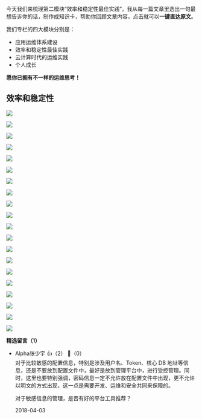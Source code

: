 今天我们来梳理第二模块“效率和稳定性最佳实践”。我从每一篇文章里选出一句最想告诉你的话，制作成知识卡，帮助你回顾文章内容，点击就可以**一键直达原文**。

我们专栏的四大模块分别是：

- 应用运维体系建设
- 效率和稳定性最佳实践
- 云计算时代的运维实践
- 个人成长

**愿你已拥有不一样的运维思考！**

## 效率和稳定性

[![](https://static001.geekbang.org/resource/image/45/7f/453b9f6aab930aba5b91bd88b32bf77f.png?wh=949%2A414)](https://time.geekbang.org/column/article/2631)

[![](https://static001.geekbang.org/resource/image/79/80/79c32afb3513eb1025c9c28002f75e80.png?wh=949%2A414)](https://time.geekbang.org/column/article/2632)

[![](https://static001.geekbang.org/resource/image/7a/02/7ac176ba9d51b5c6fd8d5ba34149b702.png?wh=949%2A414)](https://time.geekbang.org/column/article/2633)

[![](https://static001.geekbang.org/resource/image/c3/ed/c3a74b2716e9dc25ad16c2b7bc7f6fed.png?wh=949%2A414)](https://time.geekbang.org/column/article/2633)

[![](https://static001.geekbang.org/resource/image/7d/73/7da6137060bb3150778070aece113c73.png?wh=949%2A414)](https://time.geekbang.org/column/article/2743)

[![](https://static001.geekbang.org/resource/image/1b/8c/1b01235a8dbed3fdd5997959b3c3408c.png?wh=949%2A414)](https://time.geekbang.org/column/article/2821)

[![](https://static001.geekbang.org/resource/image/58/94/58e630d8001070428a1c935698f60694.png?wh=949%2A414)](https://time.geekbang.org/column/article/3277)

[![](https://static001.geekbang.org/resource/image/59/05/59563ceebf2d76310c0d7c1a9745db05.png?wh=949%2A414)](https://time.geekbang.org/column/article/3278)

[![](https://static001.geekbang.org/resource/image/7e/78/7e7fcf67043e7e855c8d4f0fe776bb78.png?wh=949%2A414)](https://time.geekbang.org/column/article/3279)

[![](https://static001.geekbang.org/resource/image/f6/bd/f644d28991ee3f19e57b1460be3f47bd.png?wh=949%2A414)](https://time.geekbang.org/column/article/4077)

[![](https://static001.geekbang.org/resource/image/c2/ed/c2241a637b0c9f527625ca8e9abe6bed.png?wh=949%2A414)](https://time.geekbang.org/column/article/4079)

[![](https://static001.geekbang.org/resource/image/17/69/17025b36ac9f5843957a76c2c509a669.png?wh=949%2A414)](https://time.geekbang.org/column/article/4085)

[![](https://static001.geekbang.org/resource/image/d4/3a/d48daf42349c75cdb9d21ec48480da3a.png?wh=949%2A414)](https://time.geekbang.org/column/article/4370)

[![](https://static001.geekbang.org/resource/image/48/a0/48552c8eead18592a2ee45a998d1a3a0.png?wh=949%2A414)](https://time.geekbang.org/column/article/4374)

[![](https://static001.geekbang.org/resource/image/a7/c5/a72b7e8849ab4fdceb0ac865f49b72c5.png?wh=949%2A414)](https://time.geekbang.org/column/article/4391)

[![](https://static001.geekbang.org/resource/image/48/e9/4846471092adf450d1d5270eec2cf2e9.png?wh=949%2A414)](https://time.geekbang.org/column/article/4612)

[![](https://static001.geekbang.org/resource/image/17/f2/175142da994eb4c90c6e8152a6f104f2.png?wh=949%2A414)](https://time.geekbang.org/column/article/4628)

[![](https://static001.geekbang.org/resource/image/34/f2/3473f24decced32fb92b442546794ff2.png?wh=949%2A414)](https://time.geekbang.org/column/article/4712)

[![](https://static001.geekbang.org/resource/image/7d/51/7d2c02d51ebe9b4ee53acbc6146ad751.png?wh=949%2A414)](https://time.geekbang.org/column/article/4713)

[![](https://static001.geekbang.org/resource/image/a9/01/a9037861ee8d6b527b3af5e6ffb8e801.png?wh=949%2A414)](https://time.geekbang.org/column/article/4926)
<div><strong>精选留言（1）</strong></div><ul>
<li><span>Alpha张少宇</span> 👍（2） 💬（0）<div>对于比较敏感的配置信息，特别是涉及用户名、Token、核心 DB 地址等信息，还是不要放到配置文件中，最好是放到管理平台中，进行受控管理。同时，这里也要特别强调，密码信息一定不允许放在配置文件中出现，更不允许以明文的方式出现，这一点是需要开发、运维和安全共同来保障的。

对于敏感信息的管理，是否有好的平台工具推荐？</div>2018-04-03</li><br/>
</ul>